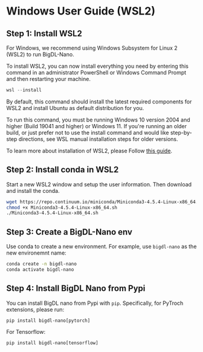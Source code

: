 # Windows User Guide (WSL2)

## Step 1: Install WSL2

For Windows, we recommend using Windows Subsystem for Linux 2 (WSL2) to run BigDL-Nano. 

To install WSL2, you can now install everything you need by entering this command in an administrator PowerShell or Windows Command Prompt and then restarting your machine.  

```powershell
wsl --install
```

By default, this command should install the latest required components for WSL2 and install Ubuntu as default distribution for you. 

To run this command, you must be running Windows 10 version 2004 and higher (Build 19041 and higher) or Windows 11. If you're running an older build, or just prefer not to use the install command and would like step-by-step directions, see WSL manual installation steps for older versions.

To learn more about installation of WSL2, please Follow [this guide](https://docs.microsoft.com/en-us/windows/wsl/install-win10). 

## Step 2: Install conda in WSL2

 Start a new WSL2 window and setup the user information. Then download and install the conda. 
 
```bash
wget https://repo.continuum.io/miniconda/Miniconda3-4.5.4-Linux-x86_64.sh
chmod +x Miniconda3-4.5.4-Linux-x86_64.sh
./Miniconda3-4.5.4-Linux-x86_64.sh
```

## Step 3: Create a BigDL-Nano env 

Use conda to create a new environment. For example, use `bigdl-nano` as the new environemnt name: 

```bash
conda create -n bigdl-nano
conda activate bigdl-nano
```


## Step 4: Install BigDL Nano from Pypi

You can install BigDL nano from Pypi with `pip`. Specifically, for PyTroch extensions, please run:

```
pip install bigdl-nano[pytorch]
```

For Tensorflow:

```
pip install bigdl-nano[tensorflow]
```